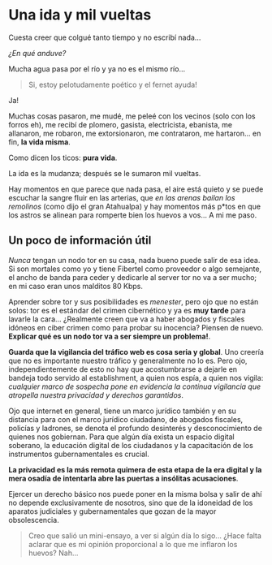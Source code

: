 # Una ida y mil vueltas

Cuesta creer que colgué tanto tiempo y no escribí nada...

_¿En qué anduve?_

Mucha agua pasa por el río y ya no es el mismo río...

> Si, estoy pelotudamente poético y el fernet ayuda!

Ja!

Muchas cosas pasaron, me mudé, me peleé con los vecinos (solo con los forros eh), me recibí de plomero, gasista, electricista, ebanista, me allanaron, me robaron, me extorsionaron, me contrataron, me hartaron... en fin, __la vida misma__.

Como dicen los ticos: __pura vida__.

La ida es la mudanza; después se le sumaron mil vueltas. 

Hay momentos en que
parece que nada pasa, el aire está quieto y se puede escuchar la sangre fluir en
las arterias, que _en las arenas bailan los remolinos_ (como dijo el gran
Atahualpa) y hay momentos más p*tos en que los astros se alinean para romperte
bien los huevos a vos... A mi me paso.

## Un poco de información útil

_Nunca_ tengan un nodo tor en su casa, nada bueno puede salir de esa idea. Si
son mortales como yo y tiene Fibertel como proveedor o algo semejante, el ancho
de banda para ceder y dedicarle al server tor no va a ser mucho; en mi caso eran
unos malditos 80 Kbps. 

Aprender sobre tor y sus posibilidades es _menester_, pero ojo que no están
solos: tor es el estándar del crimen cibernético y ya es __muy tarde__ para
lavarle la cara... ¿Realmente creen que va a haber abogados y fiscales  idóneos
en ciber crimen como para probar su inocencia? Piensen de nuevo.
__Explicar qué es un nodo tor va a ser siempre un problema!__.

__Guarda que la vigilancia del tráfico web es cosa seria y global__. Uno creería
que no es importante nuestro tráfico y generalmente no lo es.
Pero ojo, independientemente de esto no hay que acostumbrarse a dejarle en
bandeja todo servido al establishment, a quien nos espía, a quien nos vigila: 
_cualquier marco de sospecha pone en evidencia la continua vigilancia que atropella nuestra privacidad y derechos garantidos_. 


Ojo que internet en general, tiene un marco jurídico también y en su distancia para con el marco jurídico ciudadano, de abogados fiscales, policías y ladrones, se denota el profundo desinterés y desconocimiento de quienes nos gobiernan. Para que algún día exista un espacio digital soberano, la educación digital de los ciudadanos y la capacitación de los instrumentos gubernamentales es crucial.

__La privacidad es la más remota quimera de esta etapa de la era digital y la
mera osadía de intentarla abre las puertas a insólitas acusaciones__.

Ejercer un derecho básico nos puede poner en la misma bolsa y salir de ahí no depende exclusivamente de nosotros, sino que de la idoneidad de los aparatos judiciales y gubernamentales que gozan de la mayor obsolescencia.

> Creo que salió un mini-ensayo, a ver si algún día lo sigo... ¿Hace falta aclarar que es mi opinión proporcional a lo que me inflaron los huevos? Nah...

